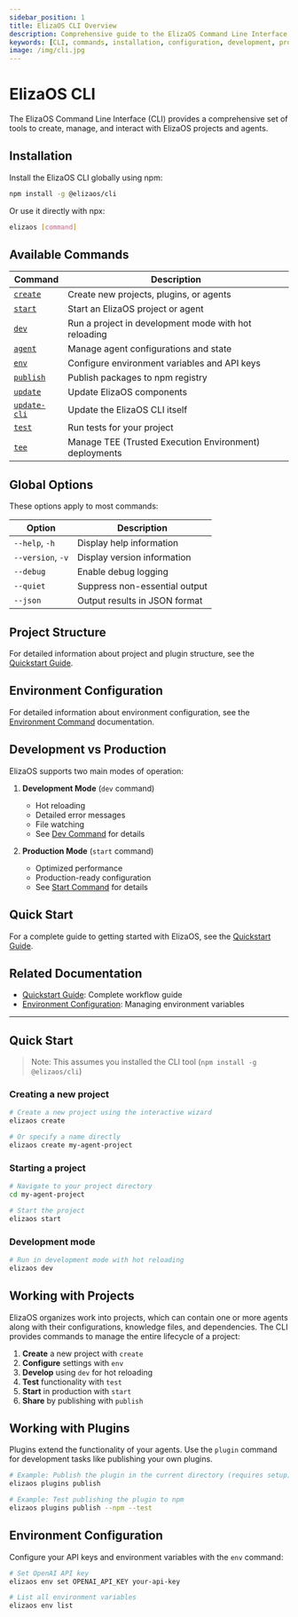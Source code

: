 ```yaml
---
sidebar_position: 1
title: ElizaOS CLI Overview
description: Comprehensive guide to the ElizaOS Command Line Interface (CLI) tools and commands
keywords: [CLI, commands, installation, configuration, development, production, plugins, projects]
image: /img/cli.jpg
---
```


# ElizaOS CLI

The ElizaOS Command Line Interface (CLI) provides a comprehensive set of tools to create, manage, and interact with ElizaOS projects and agents.

## Installation

Install the ElizaOS CLI globally using npm:

```bash
npm install -g @elizaos/cli
```

Or use it directly with npx:

```bash
elizaos [command]
```

## Available Commands

| Command                     | Description                                            |
| --------------------------- | ------------------------------------------------------ |
| [`create`](./create.md)     | Create new projects, plugins, or agents                |
| [`start`](./start.md)       | Start an ElizaOS project or agent                      |
| [`dev`](./dev.md)           | Run a project in development mode with hot reloading   |
| [`agent`](./agent.md)       | Manage agent configurations and state                  |
| [`env`](./env.md)           | Configure environment variables and API keys           |
| [`publish`](./publish.md)   | Publish packages to npm registry                       |
| [`update`](./update.md)     | Update ElizaOS components                              |
| [`update-cli`](./update.md) | Update the ElizaOS CLI itself                          |
| [`test`](./test.md)         | Run tests for your project                             |
| [`tee`](./test.md)          | Manage TEE (Trusted Execution Environment) deployments |

## Global Options

These options apply to most commands:

| Option            | Description                   |
| ----------------- | ----------------------------- |
| `--help`, `-h`    | Display help information      |
| `--version`, `-v` | Display version information   |
| `--debug`         | Enable debug logging          |
| `--quiet`         | Suppress non-essential output |
| `--json`          | Output results in JSON format |

## Project Structure

For detailed information about project and plugin structure, see the [Quickstart Guide](../quickstart.md).

## Environment Configuration

For detailed information about environment configuration, see the [Environment Command](./env.md) documentation.

## Development vs Production

ElizaOS supports two main modes of operation:

1. **Development Mode** (`dev` command)

   - Hot reloading
   - Detailed error messages
   - File watching
   - See [Dev Command](./dev.md) for details

2. **Production Mode** (`start` command)
   - Optimized performance
   - Production-ready configuration
   - See [Start Command](./start.md) for details

## Quick Start

For a complete guide to getting started with ElizaOS, see the [Quickstart Guide](../quickstart.md).

## Related Documentation

- [Quickstart Guide](../quickstart.md): Complete workflow guide
- [Environment Configuration](./env.md): Managing environment variables

---

## Quick Start

> Note: This assumes you installed the CLI tool (`npm install -g @elizaos/cli`)

### Creating a new project

```bash
# Create a new project using the interactive wizard
elizaos create

# Or specify a name directly
elizaos create my-agent-project
```

### Starting a project

```bash
# Navigate to your project directory
cd my-agent-project

# Start the project
elizaos start
```

### Development mode

```bash
# Run in development mode with hot reloading
elizaos dev
```

## Working with Projects

ElizaOS organizes work into projects, which can contain one or more agents along with their configurations, knowledge files, and dependencies. The CLI provides commands to manage the entire lifecycle of a project:

1. **Create** a new project with `create`
2. **Configure** settings with `env`
3. **Develop** using `dev` for hot reloading
4. **Test** functionality with `test`
5. **Start** in production with `start`
6. **Share** by publishing with `publish`

## Working with Plugins

Plugins extend the functionality of your agents. Use the `plugin` command for development tasks like publishing your own plugins.

```bash
# Example: Publish the plugin in the current directory (requires setup)
elizaos plugins publish

# Example: Test publishing the plugin to npm
elizaos plugins publish --npm --test
```

## Environment Configuration

Configure your API keys and environment variables with the `env` command:

```bash
# Set OpenAI API key
elizaos env set OPENAI_API_KEY your-api-key

# List all environment variables
elizaos env list
```
